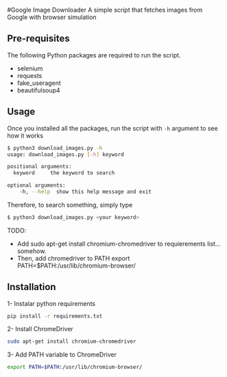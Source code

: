 #Google Image Downloader
A simple script that fetches images from Google with browser simulation

## Pre-requisites
The following Python packages are required to run the script.

- selenium
- requests
- fake_useragent
- beautifulsoup4

## Usage
Once you installed all the packages, run the script with `-h` argument to see how it works
```bash
$ python3 download_images.py -h
usage: download_images.py [-h] keyword

positional arguments:
  keyword     the keyword to search

optional arguments:
    -h, --help  show this help message and exit
```
Therefore, to search something, simply type
```bash
$ python3 download_images.py <your keyword>
```
TODO:
- Add sudo apt-get install chromium-chromedriver to requierements list... somehow.
- Then, add chromedriver to PATH export PATH=$PATH:/usr/lib/chromium-browser/

## Installation
1- Instalar python requirements
```bash
pip install -r requirements.txt
```
2- Install ChromeDriver 
```bash
sudo apt-get install chromium-chromedriver
```
3- Add PATH variable to ChromeDriver
```bash
export PATH=$PATH:/usr/lib/chromium-browser/
```
